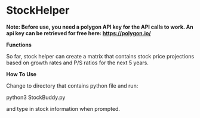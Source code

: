 # StockHelper
**Note: Before use, you need a polygon API key for the API calls to work. An api key can be retrieved for free here: https://polygon.io/**

**Functions**

So far, stock helper can create a matrix that contains stock price projections based on growth rates and P/S ratios for the next 5 years.

**How To Use**

Change to directory that contains python file and run:

python3 StockBuddy.py

and type in stock information when prompted.
